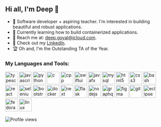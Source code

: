 ## Hi all, I'm Deep 👋

- 🌟 Software developer + aspiring teacher. I'm interested in building beautiful and robust applications.
- 🚀 Currently learning how to build containerized applications.
- 📧 Reach me at: [deep.goyal@icloud.com](mailto:deep.goyal@icloud.com).
- 💼 Check out my [LinkedIn](https://www.linkedin.com/in/goyal-deep).
- 🏆 Oh and, I'm the Outstanding TA of the Year.

### My Languages and Tools:

<p align="left">
  <!-- Langs-->
  
  <img src="https://cdn.jsdelivr.net/gh/devicons/devicon/icons/typescript/typescript-original.svg" alt="typescript" width="40" height="40" />
  <img src="https://cdn.jsdelivr.net/gh/devicons/devicon/icons/javascript/javascript-original.svg" alt="javascript" width="40" height="40" />
  <img src="https://cdn.jsdelivr.net/gh/devicons/devicon/icons/python/python-original.svg" alt="python" width="40" height="40" />
  <img src="https://cdn.jsdelivr.net/gh/devicons/devicon/icons/c/c-original.svg" alt="c" width="40" height="40" />
  <img src="https://cdn.jsdelivr.net/gh/devicons/devicon/icons/cplusplus/cplusplus-original.svg" alt="cpp" width="40" height="40" />
  <img src="https://cdn.jsdelivr.net/gh/devicons/devicon/icons/swift/swift-original.svg" alt="swiftui" width="40" height="40" />
  <img src="https://cdn.jsdelivr.net/gh/devicons/devicon/icons/java/java-original.svg" alt="javafx" width="40" height="40" />
  <img src="https://cdn.jsdelivr.net/gh/devicons/devicon/icons/mysql/mysql-original.svg" alt="mysql" width="40" height="40" />
  <img src="https://cdn.jsdelivr.net/gh/devicons/devicon/icons/html5/html5-original.svg" alt="html5" width="40" height="40" />
  <img src="https://cdn.jsdelivr.net/gh/devicons/devicon/icons/css3/css3-original.svg" alt="css3" width="40" height="40" />
  <img src="https://cdn.jsdelivr.net/gh/devicons/devicon/icons/bash/bash-plain.svg" alt="bash" width="40" height="40" />
  
  <!-- frameworks -->
  <img src="https://cdn.jsdelivr.net/gh/devicons/devicon/icons/react/react-original.svg" alt="react" width="40" height="40" />
  <img src="https://cdn.jsdelivr.net/gh/devicons/devicon/icons/selenium/selenium-original.svg" alt="selenium" width="40" height="40" />
  <img src="https://cdn.jsdelivr.net/gh/devicons/devicon/icons/bootstrap/bootstrap-original.svg" alt="bootstrap" width="40" height="40" />
  <img src="https://cdn.jsdelivr.net/gh/devicons/devicon/icons/docker/docker-original.svg" alt="docker" width="40" height="40" />
  <img src="https://cdn.jsdelivr.net/gh/devicons/devicon/icons/next/next-original.svg" alt="next" width="40" height="40" />
  <img src="https://cdn.jsdelivr.net/gh/devicons/devicon/icons/flask/flask-original.svg" alt="flask" width="40" height="40" />
  <img src="https://cdn.jsdelivr.net/gh/devicons/devicon/icons/nodejs/nodejs-original.svg" alt="nodejs" width="40" height="40" />
  <img src="https://cdn.jsdelivr.net/gh/devicons/devicon/icons/graphql/graphql-plain.svg" alt="graphql" width="40" height="40" />
  
  <!-- tools -->
  <img src="https://cdn.jsdelivr.net/gh/devicons/devicon/icons/figma/figma-original.svg" alt="figma" width="40" height="40" />
  <img src="https://cdn.jsdelivr.net/gh/devicons/devicon/icons/git/git-original.svg" alt="git" width="40" height="40" />
  <img src="https://cdn.jsdelivr.net/gh/devicons/devicon/icons/eclipse/eclipse-original.svg" alt="eclipse" width="40" height="40" />
  <img src="https://cdn.jsdelivr.net/gh/devicons/devicon/icons/fedora/fedora-original.svg" alt="fedora" width="40" height="40" />
  <img src="https://cdn.jsdelivr.net/gh/devicons/devicon/icons/linux/linux-original.svg" alt="linux" width="40" height="40" />

</p>


![Profile views](https://komarev.com/ghpvc/?username=deepgoyal&color=blueviolet)






